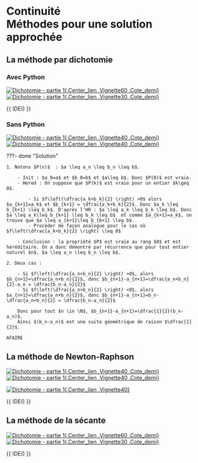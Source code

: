 # Continuité<br>Méthodes pour une solution approchée

## La méthode par dichotomie

### Avec Python

[![Dichotomie - partie 1](./Image/Dicho01.png){.Center_lien .Vignette60 .Cote_demi}](./Image/Dicho01.png)
[![Dichotomie - partie 1](./Image/Dicho02.png){.Center_lien .Vignette30 .Cote_demi}](./Image/Dicho02.png)

{{ IDE() }}  

### Sans Python

[![Dichotomie - partie 1](./Image/Dicho01b.png){.Center_lien .Vignette40 .Cote_demi}](./Image/Dicho01b.png)
[![Dichotomie - partie 1](./Image/Dicho02b.png){.Center_lien .Vignette40 .Cote_demi}](./Image/Dicho02b.png)

???-  done "Solution"
    
    1. Notons $P(n)$  : $a \leq a_n \leq b_n \leq b$.
    
        - Init : $a_0=a$ et $b_0=b$ et $a\leq b$. Donc $P(0)$ est vraie.
        - Hered : On suppose que $P(k)$ est vraie pour un entier $k\geq 0$.
    
            - Si $f\left(\dfrac{a_k+b_k}{2} \right) >0$ alors $a_{k+1}=a_k$ et $b_{k+1} = \dfrac{a_k+b_k}{2}$. Donc $a_k \leq b_{k+1} \leq b_k$. D'après l'HR : $a \leq a_k \leq b_k \leq b$. Donc $a \leq a_k\leq b_{k+1} \leq b_k \leq b$  et comme $a_{k+1}=a_k$, on trouve que $a \leq a_{k+1}\leq b_{k+1} \leq b$.
            - Procéder de façon analogue pour le cas où $f\left(\dfrac{a_k+b_k}{2} \right) \leq 0$
    
        - Conclusion : la propriété $P$ est vraie au rang $0$ et est héréditaire. On a donc démontré par récurrence que pour tout entier naturel $n$, $a \leq a_n \leq b_n \leq b$.
    
    2. Deux cas : 
    
        - Si $f\left(\dfrac{a_n+b_n}{2} \right) >0$, alors $b_{n+1}=\dfrac{a_n+b_n}{2}$, donc $b_{n+1}-a_{n+1}=\dfrac{a_n+b_n}{2}-a_n = \dfrac{b_n-a_n}{2}$
        - Si $f\left(\dfrac{a_n+b_n}{2} \right) <0$, alors $a_{n+1}=\dfrac{a_n+b_n}{2}$, donc $b_{n+1}-a_{n+1}=b_n-\dfrac{a_n+b_n}{2} = \dfrac{b_n-a_n}{2}$
    
        Donc pour tout $n \in \N$, $b_{n+1}-a_{n+1}=\dfrac{1}{2}(b_n-a_n)$.  
        Ainsi $(b_n-a_n)$ est une suite géométrique de raison $\dfrac{1}{2}$.
    
    AFAIRE

## La méthode de Newton-Raphson

[![Dichotomie - partie 1](./Image/Newton01.png){.Center_lien .Vignette40 .Cote_demi}](./Image/Newton01.png)
[![Dichotomie - partie 1](./Image/Newton02.png){.Center_lien .Vignette40 .Cote_demi}](./Image/Newton02.png)

[![Dichotomie - partie 1](./Image/Newton03.png){.Center_lien .Vignette40}](./Image/Newton03.png)

{{ IDE() }}  

## La méthode de la sécante

[![Dichotomie - partie 1](./Image/Secant01.png){.Center_lien .Vignette60 .Cote_demi}](./Image/Secant01.png)
[![Dichotomie - partie 1](./Image/Secant02.png){.Center_lien .Vignette30 .Cote_demi}](./Image/Secant02.png)

{{ IDE() }}  